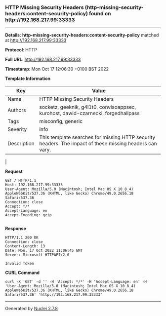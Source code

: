 ### HTTP Missing Security Headers (http-missing-security-headers:content-security-policy) found on http://192.168.217.99:33333
---
**Details**: **http-missing-security-headers:content-security-policy**  matched at http://192.168.217.99:33333

**Protocol**: HTTP

**Full URL**: http://192.168.217.99:33333

**Timestamp**: Mon Oct 17 12:06:30 +0100 BST 2022

**Template Information**

| Key | Value |
|---|---|
| Name | HTTP Missing Security Headers |
| Authors | socketz, geeknik, g4l1t0, convisoappsec, kurohost, dawid-czarnecki, forgedhallpass |
| Tags | misconfig, generic |
| Severity | info |
| Description | This template searches for missing HTTP security headers. The impact of these missing headers can vary.
 |

**Request**
```http
GET / HTTP/1.1
Host: 192.168.217.99:33333
User-Agent: Mozilla/5.0 (Macintosh; Intel Mac OS X 10_8_4) AppleWebKit/537.36 (KHTML, like Gecko) Chrome/49.0.2656.18 Safari/537.36
Connection: close
Accept: */*
Accept-Language: en
Accept-Encoding: gzip


```

**Response**
```http
HTTP/1.1 200 OK
Connection: close
Content-Length: 13
Date: Mon, 17 Oct 2022 11:06:45 GMT
Server: Microsoft-HTTPAPI/2.0

Invalid Token
```


**CURL Command**
```
curl -X 'GET' -d '' -H 'Accept: */*' -H 'Accept-Language: en' -H 'User-Agent: Mozilla/5.0 (Macintosh; Intel Mac OS X 10_8_4) AppleWebKit/537.36 (KHTML, like Gecko) Chrome/49.0.2656.18 Safari/537.36' 'http://192.168.217.99:33333'
```
---
Generated by [Nuclei 2.7.8](https://github.com/projectdiscovery/nuclei)